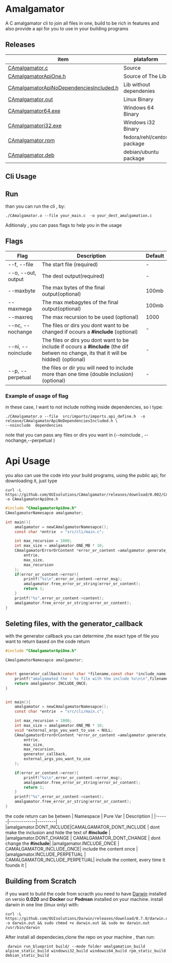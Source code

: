# Amalgamator
A C amalgamator cli to join all files in one, build to be rich in features
and also provide a api for you to use in your building programs


## Releases
| item          | plataform |
|-------        |-----------|
| [CAmalgamator.c](https://github.com/OUIsolutions/CAmalgamator/releases/download/0.0.4/CAmalgamator.c)| Source  |
| [CAmalgamatorApiOne.h](https://github.com/OUIsolutions/CAmalgamator/releases/download/0.0.4/CAmalgamatorApiOne.h)| Source of The Lib  |
| [CAmalgamatorApiNoDependenciesIncluded.h](https://github.com/OUIsolutions/CAmalgamator/releases/download/0.0.4/CAmalgamatorApiNoDependenciesIncluded.h)| Lib without dependenies  |
| [CAmalgamator.out](https://github.com/OUIsolutions/CAmalgamator/releases/download/0.0.4/CAmalgamator.out)| Linux Binary |
| [CAmalgamator64.exe](https://github.com/OUIsolutions/CAmalgamator/releases/download/0.0.4/CAmalgamator64.exe)| Windows 64 Binary |
| [CAmalgamatori32.exe](https://github.com/OUIsolutions/CAmalgamator/releases/download/0.0.4/CAmalgamatori32.exe)| Windows i32 Binary |
| [CAmalgamator.rpm](https://github.com/OUIsolutions/CAmalgamator/releases/download/0.0.4/CAmalgamator.rpm)| fedora/rehl/centos package |
| [CAmalgamator.deb](https://github.com/OUIsolutions/CAmalgamator/releases/download/0.0.4/CAmalgamator.deb)| debian/ubuntu package |


## Cli Usage

## Run
than you can run the cli , by:
```shel
./CAmalgamator.o --file your_main.c  -o your_dest_amalgamation.c
```
Aditionaly , you can pass flags to help you in the usage
## Flags
| Flag | Description | Default |
|------|-------------|---------|
| --f, --file | The start file (required) | - |
| --o, --out, output | The dest output(required) | - |
|  --maxbyte | The max bytes of the final output(optional) | 100mb |
| --maxmega | The max mebagytes of the final output(optional) | 100mb |
| --maxreq | The max recursion to be used (optional) | 1000 |
|--nc, --nochange | The files or dirs you dont want to be changed if ocours a **#include** (optional) | - |
|--ni, --noinclude | The files or dirs you dont want to be include if ocours a **#include** (the dif betwen no change,  its that it will be hidded) (optional) | - |
|--p, --perpetual | the files or dir  you will need to include more than one time (double inclusion)  (optional) | - |

### Example of usage of flag
in these case, I want to not include nothing inside dependencies, so i type:
```shel
./CAmalgamator.o --file  src/imports/imports.api_define.h  -o release/CAmalgamatorApiNoDependenciesIncluded.h \
--noinclude  dependencies
```
note that you can pass any  files or dirs  you want in (--noinclude , --nochange,--perpetual )

# Api Usage
you also can use the code into your build programs, using the public api,
for downloading it, just type
```shel
curl -L https://github.com/OUIsolutions/CAmalgamator/releases/download/0.002/CAmalgamatorApiOne.h  -o CAmalgamatorApiOne.h

```

```c
#include "CAmalgamatorApiOne.h"
CAmalgamatorNamesapce amalgamator;

int main(){
    amalgamator = newCAmalgamatorNamesapce();
    const char *entrie  = "src/cli/main.c";

    int max_recursion = 1000;
    int max_size = amalgamator.ONE_MB * 10;
    CAmalgamatorErrorOrContent *error_or_content =amalgamator.generate_amalgamation_simple(
        entrie,
        max_size,
        max_recursion
    );
    if(error_or_content->error){
        printf("%s\n",error_or_content->error_msg);
        amalgamator.free_error_or_string(error_or_content);
        return 1;
    }
    printf("%s",error_or_content->content);
    amalgamator.free_error_or_string(error_or_content);
}

```
## Seleting files, with the generator_callback
with the generator callback you can determine ,the exact type of file  you want to return
based on the code return

```c
#include "CAmalgamatorApiOne.h"

CAmalgamatorNamesapce amalgamator;


short generator_callback(const char *filename,const char *include_name,void *args){
    printf("amalgamated the : %s file with the include %s\n\n",filename,include_name);
    return amalgamator.INCLUDE_ONCE;
}


int main(){
    amalgamator = newCAmalgamatorNamesapce();
    const char *entrie  = "src/cli/main.c";

    int max_recursion = 1000;
    int max_size = amalgamator.ONE_MB * 10;
    void *external_args_you_want_to_use = NULL;
    CAmalgamatorErrorOrContent *error_or_content =amalgamator.generate_amalgamation(
        entrie,
        max_size,
        max_recursion,
        generator_callback,
        external_args_you_want_to_use
    );

    if(error_or_content->error){
        printf("%s\n",error_or_content->error_msg);
        amalgamator.free_error_or_string(error_or_content);
        return 1;
    }
    printf("%s",error_or_content->content);
    amalgamator.free_error_or_string(error_or_content);
}

```

the code return can be betwen
| Namespace | Pure Var | Description |
|------|-------------|---------|
|amalgamator.DONT_INCLUDE|CAMALGAMATOR_DONT_INCLUDE | dont make the inclusion and hide the text of **#include** |
|amalgamator.DONT_CHANGE | CAMALGAMATOR_DONT_CHANGE | dont change the **#include**|
|amalgamator.INCLUDE_ONCE | CAMALGAMATOR_INCLUDE_ONCE| include the content once |
|amalgamator.INCLUDE_PERPETUAL | CAMALGAMATOR_INCLUDE_PERPETUAL| include the content, every time it founds it  |


## Building from Scratch
if you want to build the code from scracth  you need to have [Darwin](https://github.com/OUIsolutions/Darwin) 
installed on versio **0.020** and **Docker** our **Podman** installed on your machine.
install darwin in one line (linux only) with:
```shel
curl -L https://github.com/OUIsolutions/Darwin/releases/download/0.7.0/darwin.out -o darwin.out && sudo chmod +x darwin.out && sudo mv darwin.out /usr/bin/darwin
```

After install all dependecies,clone the repo on your machine , than run:
```shel
 darwin run_blueprint build/ --mode folder amalgamation_build alpine_static_build windowsi32_build windowsi64_build rpm_static_build debian_static_build
```